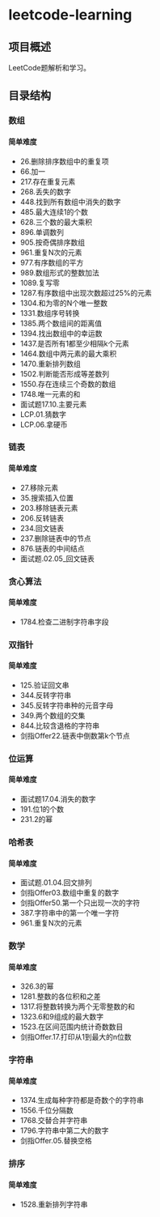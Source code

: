 # leetcode-learning

## 项目概述

LeetCode题解析和学习。

## 目录结构

### 数组
#### 简单难度
- 26.删除排序数组中的重复项
- 66.加一
- 217.存在重复元素
- 268.丢失的数字
- 448.找到所有数组中消失的数字
- 485.最大连续1的个数
- 628.三个数的最大乘积
- 896.单调数列  
- 905.按奇偶排序数组
- 961.重复N次的元素
- 977.有序数组的平方
- 989.数组形式的整数加法
- 1089.复写零
- 1287.有序数组中出现次数超过25%的元素
- 1304.和为零的N个唯一整数
- 1331.数组序号转换
- 1385.两个数组间的距离值
- 1394.找出数组中的幸运数
- 1437.是否所有1都至少相隔k个元素
- 1464.数组中两元素的最大乘积
- 1470.重新排列数组
- 1502.判断能否形成等差数列
- 1550.存在连续三个奇数的数组
- 1748.唯一元素的和
- 面试题17.10.主要元素
- LCP.01.猜数字
- LCP.06.拿硬币


### 链表
#### 简单难度
- 27.移除元素
- 35.搜索插入位置
- 203.移除链表元素
- 206.反转链表
- 234.回文链表
- 237.删除链表中的节点
- 876.链表的中间结点
- 面试题.02.05_回文链表

### 贪心算法
#### 简单难度
- 1784.检查二进制字符串字段

### 双指针
#### 简单难度
- 125.验证回文串
- 344.反转字符串
- 345.反转字符串种的元音字母
- 349.两个数组的交集
- 844.比较含退格的字符串
- 剑指Offer22.链表中倒数第k个节点


### 位运算
#### 简单难度
- 面试题17.04.消失的数字
- 191.位1的个数
- 231.2的幂


### 哈希表
#### 简单难度
- 面试题.01.04.回文排列
- 剑指Offer03.数组中重复的数字
- 剑指Offer50.第一个只出现一次的字符
- 387.字符串中的第一个唯一字符
- 961.重复N次的元素

### 数学
#### 简单难度
- 326.3的幂
- 1281.整数的各位积和之差
- 1317.将整数转换为两个无零整数的和
- 1323.6和9组成的最大数字
- 1523.在区间范围内统计奇数数目
- 剑指Offer.17.打印从1到最大的n位数

### 字符串
#### 简单难度
- 1374.生成每种字符都是奇数个的字符串
- 1556.千位分隔数
- 1768.交替合并字符串
- 1796.字符串中第二大的数字
- 剑指Offer.05.替换空格

### 排序
#### 简单难度
- 1528.重新排列字符串